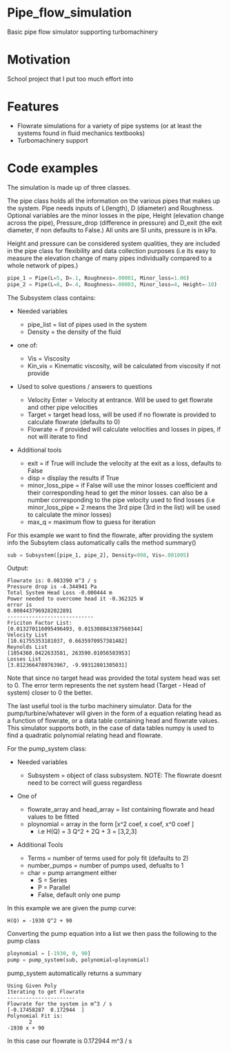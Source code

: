 # Pipe_flow_simulation
Basic pipe flow simulator supporting turbomachinery 

# Motivation 
School project that I put too much effort into 

# Features
- Flowrate simulations for a variety of pipe systems (or at least the systems found in fluid mechanics textbooks) 
- Turbomachinery support

# Code examples 

The simulation is made up of three classes. 

The pipe class holds all the information on the various pipes that makes up the system. Pipe needs inputs of L(length), D (diameter) and Roughness. Optional variables are the minor losses in the pipe, Height (elevation change across the pipe), Pressure_drop (difference in pressure) and D_exit (the exit diameter, if non defaults to False.) All units are SI units, pressure is in kPa. 

Height and pressure can be considered system qualities, they are included in the pipe class for flexibility and data collection purposes (i.e its easy to measure the elevation change of many pipes individually compared to a whole network of pipes.) 

```Python
pipe_1 = Pipe(L=5, D=.1, Roughness=.00001, Minor_loss=1.06)
pipe_2 = Pipe(L=8, D=.4, Roughness=.00003, Minor_loss=4, Height=-10)
```

The Subsystem class contains: 
- Needed variables
  - pipe_list = list of pipes used in the system
  - Density = the density of the fluid
  
- one of:
  - Vis = Viscosity
  - Kin_vis = Kinematic viscosity, will be calculated from viscosity if not provide
  
- Used to solve questions / answers to questions
  - Velocity Enter = Velocity at entrance. Will be used to get flowrate and other pipe velocities 
  - Target = target head loss, will be used if no flowrate is provided to calculate flowrate (defaults to 0) 
  - Flowrate = if provided will calculate velocities and losses in pipes, if not will iterate to find

- Additional tools
  - exit = if True will include the velocity at the exit as a loss, defaults to False
  - disp = display the results if True
  - minor_loss_pipe = if False will use the minor losses coefficient and their corresponding head to get the minor losses. can also be a number corresponding to the pipe velocity used to find losses (i.e minor_loss_pipe = 2 means the 3rd pipe (3rd in the list) will be used to calculate the minor losses)
  - max_q = maximum flow to guess for iteration

For this example we want to find the flowrate, after providing the system info the Subsytem class automatically calls the method summary() 

```Python
sub = Subsystem([pipe_1, pipe_2], Density=998, Vis=.001005)
```

Output: 
```
Flowrate is: 0.083390 m^3 / s
Pressure drop is -4.344941 Pa
Total System Head Loss -0.000444 m
Power needed to overcome head it -0.362325 W
error is
0.0004437969282022891
----------------------------
Friciton Factor List:
[0.013270116095496493, 0.015308843387560344]
Velocity List
[10.61755353181037, 0.6635970957381482]
Reynolds List
[1054360.0422633581, 263590.01056583953]
Losses List
[3.8123664789763967, -9.99312801305031]
```

Note that since no target head was provided the total system head was set to 0. The error term represents the net system head (Target - Head of system) closer to 0 the better. 

The last useful tool is the turbo machinery simulator. Data for the pump/turbine/whatever will given in the form of a equation relating head as a function of flowrate, or a data table containing head and flowrate values. This simulator supports both, in the case of data tables numpy is used to find a quadratic polynomial relating head and flowrate. 

For the pump_system class: 
- Needed variables
  - Subsystem = object of class subsystem. NOTE: The flowrate doesnt need to be correct will guess regardless
  
- One of
  - flowrate_array and head_array = list containing flowrate and head values to be fitted
  - ploynomial = array in the form [x^2 coef, x coef, x^0 coef ]
    - i.e H(Q) = 3 Q^2 + 2Q + 3 = [3,2,3]

- Additional Tools
  - Terms = number of terms used for poly fit (defaults to 2) 
  - number_pumps = number of pumps used, defualts to 1
  - char = pump arrangment either
    - S = Series
    - P = Parallel
    - False, default only one pump 

In this example we are given the pump curve: 

```Math 
H(Q) = -1930 Q^2 + 90
```

Converting the pump equation into a list we then pass the following to the pump class

```Python
ploynomial = [-1930, 0, 90]
pump = pump_system(sub, polynomial=ploynomial)
```

pump_system automatically returns a summary 

```
Using Given Poly
Iterating to get Flowrate
----------------------
Flowrate for the system in m^3 / s
[-0.17458287  0.172944  ]
Polynomial Fit is:
       2
-1930 x + 90
```
In this case our flowrate is 0.172944 m^3 / s
